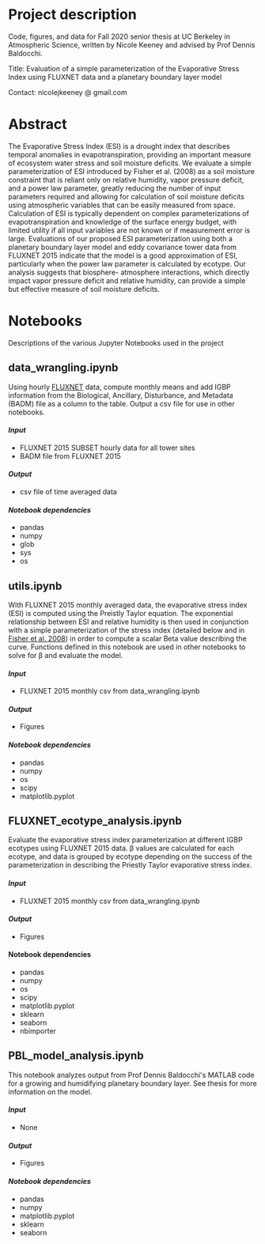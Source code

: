 # Project description

Code, figures, and data for Fall 2020 senior thesis at UC Berkeley in Atmospheric Science, written by Nicole Keeney and advised by Prof Dennis Baldocchi. 

Title: Evaluation of a simple parameterization of the Evaporative Stress Index using FLUXNET data and a planetary boundary layer model

Contact: nicolejkeeney @ gmail.com

# Abstract 

The Evaporative Stress Index (ESI) is a drought index that describes temporal anomalies in evapotranspiration, providing an important measure of ecosystem water stress and soil moisture deficits. We evaluate a simple parameterization of ESI introduced by Fisher et al. (2008) as a soil moisture constraint that is reliant only on relative humidity, vapor pressure deficit, and a power law parameter, greatly reducing the number of input parameters required and allowing for calculation of soil moisture deficits using atmospheric variables that can be easily measured from space. Calculation of ESI is typically dependent on complex parameterizations of evapotranspiration and knowledge of the surface energy budget, with limited utility if all input variables are not known or if measurement error is large. Evaluations of our proposed ESI parameterization using both a planetary boundary layer model and eddy covariance tower data from FLUXNET 2015 indicate that the model is a good approximation of ESI, particularly when the power law parameter is calculated by ecotype. Our analysis suggests that biosphere- atmosphere interactions, which directly impact vapor pressure deficit and relative humidity, can provide a simple but effective measure of soil moisture deficits.

# Notebooks 
Descriptions of the various Jupyter Notebooks used in the project

## data_wrangling.ipynb 
Using hourly [FLUXNET](https://fluxnet.org/) data, compute monthly means and add IGBP information from the Biological, Ancillary, Disturbance, and Metadata (BADM) file as a column to the table. Output a csv file for use in other notebooks.
#### *Input*
 - FLUXNET 2015 SUBSET hourly data for all tower sites
 - BADM file from FLUXNET 2015
#### *Output*
 - csv file of time averaged data
#### *Notebook dependencies*
 - pandas
 - numpy
 - glob 
 - sys 
 - os
 
## utils.ipynb
With FLUXNET 2015 monthly averaged data, the evaporative stress index (ESI) is computed using the Preistly Taylor equation. The exponential relationship between ESI and relative humidity is then used in conjunction with a simple parameterization of the stress index (detailed below and in [Fisher et al. 2008](https://www.sciencedirect.com/science/article/abs/pii/S0034425707003938)) in order to compute a scalar Beta value describing the curve. Functions defined in this notebook are used in other notebooks to solve for β and evaluate the model.
#### *Input*
 - FLUXNET 2015 monthly csv from data_wrangling.ipynb
#### *Output*
 - Figures
#### *Notebook dependencies*
 - pandas
 - numpy
 - os
 - scipy 
 - matplotlib.pyplot

## FLUXNET_ecotype_analysis.ipynb
Evaluate the evaporative stress index parameterization at different IGBP ecotypes using FLUXNET 2015 data. β values are calculated for each ecotype, and data is grouped by ecotype depending on the success of the parameterization in describing the Priestly Taylor evaporative stress index.
#### *Input*
 - FLUXNET 2015 monthly csv from data_wrangling.ipynb
#### *Output*
 - Figures
#### Notebook dependencies
 - pandas
 - numpy
 - os
 - scipy 
 - matplotlib.pyplot
 - sklearn
 - seaborn
 - nbimporter
 
## PBL_model_analysis.ipynb
This notebook analyzes output from Prof Dennis Baldocchi's MATLAB code for a growing and humidifying planetary boundary layer. See thesis for more information on the model.  
#### *Input*
 - None
#### *Output*
 - Figures
#### *Notebook dependencies*
 - pandas
 - numpy
 - matplotlib.pyplot
 - sklearn
 - seaborn
